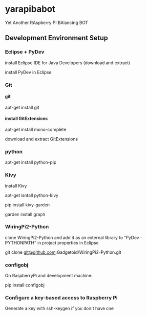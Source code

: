 # yarapibabot
Yet Another RAspberry PI BAlancing BOT

## Development Environment Setup

### Eclipse + PyDev
install Eclipse IDE for Java Developers (download and extract)

install PyDev in Eclipse

### Git
#### git
apt-get install git

#### install GitExtensions
apt-get install mono-complete

download and extract GitExtensions

### python
apt-get install python-pip

### Kivy
install Kivy

apt-get isntall python-kivy

pip install kivy-garden

garden install graph

### WiringPi2-Python
clone WiringPi2-Python and add it as an external library to "PyDev - PYTHONPATH" in project properties in Eclipse

git clone git@github.com:Gadgetoid/WiringPi2-Python.git

### configobj
On RaspberryPi and development machine:

pip install configobj

### Configure a key-based access to Raspberry Pi

Generate a key with ssh-keygen if you don't have one


